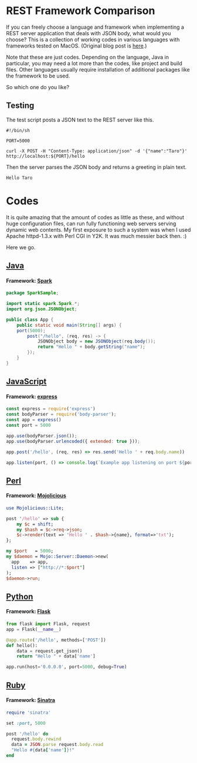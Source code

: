 # REST Framework Comparison
If you can freely choose a language and framework when implementing a REST server application that deals with JSON body, what would you choose? This is a collection of working codes in various languages with frameworks tested on MacOS.
(Original blog post is [here](https://slainte.blog.ss-blog.jp/2019-04-26).)

Note that these are just codes. Depending on the language, Java in particular, you may need a lot more than the codes, like project and build files. Other languages usually require installation of additional packages like the framework to be used.

So which one do you like?

## Testing
The test script posts a JSON text to the REST server like this.
```ShellScript
#!/bin/sh

PORT=5000

curl -X POST -H "Content-Type: application/json" -d '{"name":"Taro"}' http://localhost:${PORT}/hello
```
Then the server parses the JSON body and returns a greeting in plain text.
```text
Hello Taro
```

# Codes
It is quite amazing that the amount of codes as little as these, and without huge configuration files, can run fully functioning web servers serving dynamic web contents. My first exposure to such a system was when I used Apache httpd-1.3.x with Perl CGI in Y2K. It was much messier back then. :)

Here we go.

## [Java](java)
#### Framework: [Spark](http://sparkjava.com/)
```Java
package SparkSample;

import static spark.Spark.*;
import org.json.JSONObject;

public class App {
    public static void main(String[] args) {
	port(5000);
        post("/hello", (req, res) -> {
        	JSONObject body = new JSONObject(req.body());
        	return "Hello " + body.getString("name");
        });
    }
}
```

## [JavaScript](js)
#### Framework: [express](https://expressjs.com/)
```JavaScript
const express = require('express')
const bodyParser = require('body-parser');
const app = express()
const port = 5000

app.use(bodyParser.json());
app.use(bodyParser.urlencoded({ extended: true }));

app.post('/hello', (req, res) => res.send('Hello ' + req.body.name))

app.listen(port, () => console.log(`Example app listening on port ${port}!`))
```
## [Perl](perl)
#### Framework: [Mojolicious](https://mojolicious.org/)
```Perl
use Mojolicious::Lite;

post '/hello' => sub {
    my $c = shift;
    my $hash = $c->req->json;
    $c->render(text => 'Hello ' . $hash->{name}, format=>'txt');
};

my $port   = 5000;
my $daemon = Mojo::Server::Daemon->new(
  app    => app,
  listen => ["http://*:$port"]
);
$daemon->run;
```
## [Python](python)
#### Framework: [Flask](https://palletsprojects.com/p/flask/)
```Python
from flask import Flask, request
app = Flask(__name__)

@app.route('/hello', methods=['POST'])
def hello():
    data = request.get_json()
    return "Hello " + data['name']

app.run(host='0.0.0.0', port=5000, debug=True)
```

## [Ruby](ruby)
#### Framework: [Sinatra](http://sinatrarb.com/)
```Ruby
require 'sinatra'

set :port, 5000

post '/hello' do
  request.body.rewind
  data = JSON.parse request.body.read
  "Hello #{data['name']}!"
end
```

